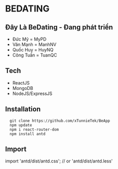 # BEDATING


## Đây Là BeDating - Đang phát triển 

- Đức Mỹ = MyPD
- Văn Mạnh = ManhNV
- Quốc Huy = HuyNQ
- Công Tuấn = TuanQC

## Tech
  * ReactJS
  * MongoDB
  * NodeJS/ExpressJS
  
## Installation
      git clone https://github.com/xTunnieTek/BeApp
      npm update
      npm i react-router-dom
      npm install antd


## Import 
  import 'antd/dist/antd.css'; // or 'antd/dist/antd.less'
